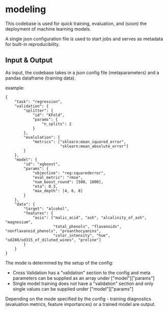 # modeling

This codebase is used for quick training, evaluation, and (soon) the deployment of machine learning models.

A single json configuration file is used to start jobs and serves as metadata for built-in reproducibility. 


## Input & Output

As input, the codebase takes in a json config file (metaparameters) and a pandas dataframe (training data).

example:
```
{
    "task": "regression",
    "validation": {
        "splitter": {
            "id": "KFold",
            "params": {
                "n_splits": 2
            }
        },
        "evalulation": {
            "metrics": ["sklearn:mean_squared_error",
                        "sklearn:mean_absolute_error"]
        }
    },
    "model": {
        "id": "xgboost",
        "params": {
            "objective": "reg:squarederror",
            "eval_metric": "rmse",
            "num_boost_round": [500, 1000],
            "eta": 0.3,
            "max_depth": [4, 6, 8]
        }
    },
    "data": {
        "target": "alcohol",
        "features": {
            "asis": ["malic_acid", "ash", "alcalinity_of_ash", "magnesium",
                     "total_phenols", "flavanoids", "nonflavanoid_phenols", "proanthocyanins",
                     "color_intensity", "hue", "od280/od315_of_diluted_wines", "proline"]
        }
    }
}
```

The mode is determined by the setup of the config:
- Cross Validation has a "validation" section to the config and meta parameters can be supplied as an array under ["model"]["params"]
- Single model training does not have a "validation" section and only single values can be supplied under ["model"]["params"]



Depending on the mode specified by the config - training diagnostics (evaluation metrics, feature importances) or a trained model are output. 
